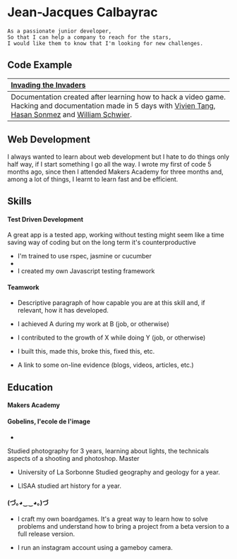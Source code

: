 Jean-Jacques Calbayrac
=========

```
As a passionate junior developer,
So that I can help a company to reach for the stars,
I would like them to know that I'm looking for new challenges.
```

Code Example
------------

| [Invading the Invaders](https://github.com/gekographe/invading_invaders) |
|:--------------- |
| Documentation created after learning how to hack a video game. Hacking and documentation made in 5 days with [Vivien Tang](https://github.com/honjintang), [Hasan Sonmez](https://github.com/UltimateCoder00) and [William Schwier](https://github.com/w-schwier).|

Web Development
---------------

I always wanted to learn about web development but I hate 
to do things only half way, if I start something I go all 
the way. I wrote my first of code 5 months ago, since then
I attended Makers Academy for three months and, among a
lot of things, I learnt to learn fast and be efficient.

## Skills

#### Test Driven Development

A great app is a tested app, working without testing might
seem like a time saving way of coding but on the long term
it's counterproductive


- I'm trained to use rspec, jasmine or cucumber
- 
- I created my own Javascript testing framework 

#### Teamwork



- Descriptive paragraph of how capable you are at this skill and, if relevant, how it has developed.

- I achieved A during my work at B (job, or otherwise)
- I contributed to the growth of X while doing Y (job, or otherwise)
- I built this, made this, broke this, fixed this, etc.
- A link to some on-line evidence (blogs, videos, articles, etc.)

## Education

#### Makers Academy 

#### Gobelins, l'ecole de l'image 

- 
Studied photography for 3 years, learning about lights, the technicals aspects of a shooting and photoshop.
Master

- University of La Sorbonne
Studied geography and geology for a year.

- LISAA
studied art history for a year.

#### (づ｡◕‿‿◕｡)づ

- I craft my own boardgames. 
It's a great way to learn how to solve problems and understand how to bring a project from a beta version to a full release version.

- I run an instagram account using a gameboy camera.
